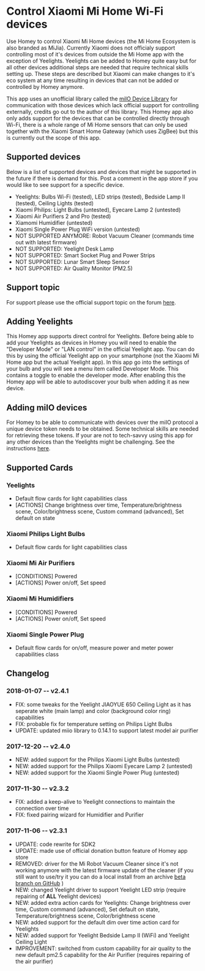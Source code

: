 # Control Xiaomi Mi Home Wi-Fi devices
Use Homey to control Xiaomi Mi Home devices (the Mi Home Ecosystem is also branded as MiJia). Currently Xiaomi does not officialy support controlling most of it's devices from outside the Mi Home app with the exception of Yeelights. Yeelights can be added to Homey quite easy but for all other devices additional steps are needed that require technical skills setting up. These steps are described but Xiaomi can make changes to it's eco system at any time resulting in devices that can not be added or controlled by Homey anymore.

This app uses an unofficial library called the [miIO Device Library](https://github.com/aholstenson/miio) for communication with those devices which lack official support for controlling externally, credits go out to the author of this library. This Homey app also only adds support for the devices that can be controlled directly through Wi-Fi, there is a whole range of Mi Home sensors that can only be used together with the Xiaomi Smart Home Gateway (which uses ZigBee) but this is currently out the scope of this app.

## Supported devices
Below is a list of  supported devices and devices that might be supported in the future if there is demand for this. Post a comment in the app store if you would like to see support for a specific device.
* Yeelights: Bulbs Wi-Fi (tested), LED strips (tested), Bedside Lamp II (tested), Ceiling Lights (tested)
* Xiaomi Philips: Light Bulbs (untested), Eyecare Lamp 2 (untested)
* Xiaomi Air Purifiers 2 and Pro (tested)
* Xiamomi Humidifier (untested)
* Xiaomi Single Power Plug WiFi version (untested)
* NOT SUPPORTED ANYMORE: Robot Vacuum Cleaner (commands time out with latest firmware)
* NOT SUPPORTED: Yeelight Desk Lamp
* NOT SUPPORTED: Smart Socket Plug and Power Strips
* NOT SUPPORTED: Lunar Smart Sleep Sensor
* NOT SUPPORTED: Air Quality Monitor (PM2.5)

## Support topic
For support please use the official support topic on the forum [here](https://forum.athom.com/discussion/3295/).

## Adding Yeelights
This Homey app supports direct control for Yeelights. Before being able to add your Yeelights as devices in Homey you will need to enable the "Developer Mode" or "LAN control" in the official Yeelight app. You can do this by using the official Yeelight app on your smartphone (not the Xiaomi Mi Home app but the actual Yeelight app). In this app go into the settings of your bulb and you will see a menu item called Developer Mode. This contains a toggle to enable the developer mode. After enabling this the Homey app will be able to autodiscover your bulb when adding it as new device.

## Adding miIO devices
For Homey to be able to communicate with devices over the miIO protocol a unique device token needs to be obtained. Some technical skills are needed for retrieving these tokens. If your are not to tech-savvy using this app for any other devices than the Yeelights might be challenging. See the instructions [here](https://github.com/jghaanstra/com.xiaomi-miio/blob/master/docs/obtain_token.md).

## Supported Cards
### Yeelights
* Default flow cards for light capabilities class
* [ACTIONS] Change brightness over time, Temperature/brightness scene, Color/brightness scene, Custom command (advanced), Set default on state

### Xiaomi Philips Light Bulbs
* Default flow cards for light capabilities class

### Xiaomi Mi Air Purifiers
* [CONDITIONS] Powered
* [ACTIONS] Power on/off, Set speed

### Xiaomi Mi Humidifiers
* [CONDITIONS] Powered
* [ACTIONS] Power on/off, Set speed

### Xiaomi Single Power Plug
* Default flow cards for on/off, measure power and meter power capabilities class

## Changelog
### 2018-01-07 -- v2.4.1
* FIX: some tweaks for the Yeelight JIAOYUE 650 Ceiling Light as it has seperate white (main lamp) and color (background color ring) capabilities
* FIX: probable fix for temperature setting on Philips Light Bulbs
* UPDATE: updated miio library to 0.14.1 to support latest model air purifier

### 2017-12-20 -- v2.4.0
* NEW: added support for the Philips Xiaomi Light Bulbs (untested)
* NEW: added support for the Philips Xiaomi Eyecare Lamp 2 (untested)
* NEW: added support for the Xiaomi Single Power Plug (untested)

### 2017-11-30 -- v2.3.2
* FIX: added a keep-alive to Yeelight connections to maintain the connection over time
* FIX: fixed pairing wizard for Humidifier and Purifier

### 2017-11-06 -- v2.3.1
* UPDATE: code rewrite for SDK2
* UPDATE: made use of official donation button feature of Homey app store
* REMOVED: driver for the Mi Robot Vacuum Cleaner since it's not working anymore with the latest firmware update of the cleaner (if you still want to use/try it you can do a local install from an archive [beta branch on GitHub](https://github.com/jghaanstra/com.xiaomi-miio/releases/tag/2.3.1-beta) )
* NEW: changed Yeelight driver to support Yeelight LED strip (require repairing of **ALL** Yeelight devices)
* NEW: added extra action cards for Yeelights: Change brightness over time, Custom command (advanced), Set default on state, Temperature/brightness scene, Color/brightness scene
* NEW: added support for the default dim over time action card for Yeelights
* NEW: added support for Yeelight Bedside Lamp II (WiFi) and Yeelight Ceiling Light
* IMPROVEMENT: switched from custom capability for air quality to the new default pm2.5 capability for the Air Purifier (requires repairing of the air purifier)
